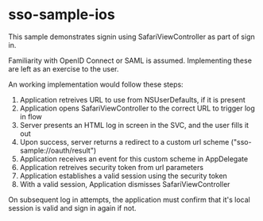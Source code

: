 # sso-sample-ios

This sample demonstrates signin using SafariViewController as part of sign in.

Familiarity with OpenID Connect or SAML is assumed.  Implementing these are left as an exercise to the user.

An working implementation would follow these steps:

1. Application retreives URL to use from NSUserDefaults, if it is present
2. Application opens SafariViewController to the correct URL to trigger log in flow
3. Server presents an HTML log in screen in the SVC, and the user fills it out
4. Upon success, server returns a redirect to a custom url scheme ("sso-sample://oauth/result")
5. Application receives an event for this custom scheme in AppDelegate
6. Application retreives security token from url parameters
7. Application establishes a valid session using the security token
8. With a valid session, Application dismisses SafariViewController

On subsequent log in attempts, the application must confirm that it's local session is valid and sign in again if not.
